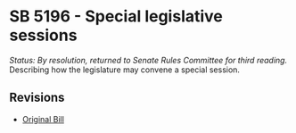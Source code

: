 # SB 5196 - Special legislative sessions
*Status: By resolution, returned to Senate Rules Committee for third reading.*
Describing how the legislature may convene a special session.

## Revisions
* [Original Bill](1/)